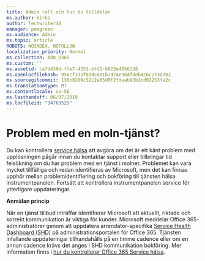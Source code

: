```yaml
---
title: Admin roll och hur du tilldelar
ms.author: kirks
author: Techwriter40
manager: pamgreen
ms.audience: Admin
ms.topic: article
ROBOTS: NOINDEX, NOFOLLOW
localization_priority: Normal
ms.collection: Adm_O365
ms.custom: ''
ms.assetid: ca7d439d-ffe7-4351-bfd1-b022e4056138
ms.openlocfilehash: 956cf333f83dc681b7d74e984fdeb4c6c273d703
ms.sourcegitcommit: 136b8209c52c2a05d0f2fdaab93b2cd92253fa2c
ms.translationtype: MT
ms.contentlocale: sv-SE
ms.lasthandoff: 06/07/2019
ms.locfileid: "34769525"
---
```

# <a name="experiencing-problems-with-a-cloud-service"></a>Problem med en moln-tjänst?

Du kan kontrollera [service hälsa](https://admin.microsoft.com/AdminPortal/Home#/servicehealth) att avgöra om det är ett känt problem med upplösningen pågår innan du kontaktar support eller tillbringar tid felsökning om du har problem med en tjänst i molnet. Problemet kan vara mycket tillfälliga och redan identifieras av Microsoft, men det kan finnas upphör mellan problemidentifiering och bokföring till tjänsten hälsa instrumentpanelen. Fortsätt att kontrollera instrumentpanelen service för ytterligare uppdateringar.

**Anmälan princip**

När en tjänst tillbud inträffar identifierar Microsoft att aktuellt, riktade och korrekt kommunikation är viktiga för kunder. Microsoft meddelar Office 365-administratörer genom att uppdatera arrendator-specifika [Service Health Dashboard (SHD)](https://admin.microsoft.com/AdminPortal/Home#/servicehealth) på administrationsportalen för Office 365. Tjänsten infallande uppdateringar tillhandahålls på en timme cadence eller om en annan cadence krävs det anges i SHD kommunikation bokföring. Mer information finns i [hur du kontrollerar Office 365 Service hälsa](https://docs.microsoft.com/office365/enterprise/view-service-health).

